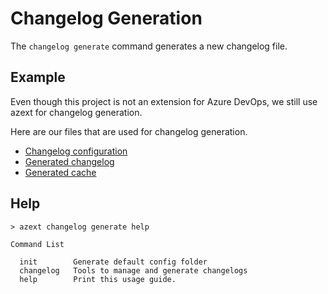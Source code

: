 # Changelog Generation

The `changelog generate` command generates a new changelog file.

## Example

Even though this project is not an extension for Azure DevOps, we still use azext for changelog generation.

Here are our files that are used for changelog generation.

- [Changelog configuration](./)
- [Generated changelog](./)
- [Generated cache](./)

## Help

```text
> azext changelog generate help
```

```text
Command List

  init        Generate default config folder
  changelog   Tools to manage and generate changelogs
  help        Print this usage guide.
```
